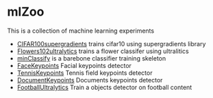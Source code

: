 # mlZoo
This is a collection of machine learning experiments

- [CIFAR100supergradients](CIFAR100supergradients/Readme.md) trains cifar10 using supergradients library
- [Flowers102ultralytics](Flowers102ultralytics/Readme.md) trains a flower classifer using ultralitics
- [minClassify](minClassify/Readme.md) is a barebone classifier training skeleton
- [FaceKeypoints](FaceKeypoints/Readme.md) Facial keypoints detector
- [TennisKeypoints](TennisKeypoints/Readme.md) Tennis field keypoints detector
- [DocumentKeypoints](DocumentKeypoints/Readme.md) Documents keypoints detector
- [FootballUltralytics](FootballUltralytics/Readme.md) Train a objects detector on football content
